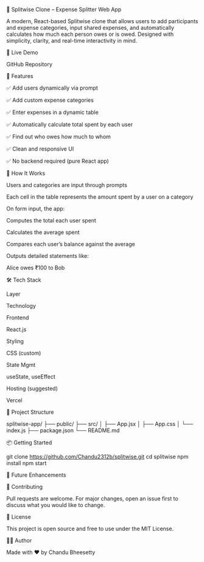💸 Splitwise Clone – Expense Splitter Web App

A modern, React-based Splitwise clone that allows users to add participants and expense categories, input shared expenses, and automatically calculates how much each person owes or is owed. Designed with simplicity, clarity, and real-time interactivity in mind.

🚀 Live Demo

GitHub Repository

📌 Features

✅ Add users dynamically via prompt

✅ Add custom expense categories

✅ Enter expenses in a dynamic table

✅ Automatically calculate total spent by each user

✅ Find out who owes how much to whom

✅ Clean and responsive UI

✅ No backend required (pure React app)

🧠 How It Works

Users and categories are input through prompts

Each cell in the table represents the amount spent by a user on a category

On form input, the app:

Computes the total each user spent

Calculates the average spent

Compares each user’s balance against the average

Outputs detailed statements like:

Alice owes ₹100 to Bob

🛠️ Tech Stack

Layer

Technology

Frontend

React.js

Styling

CSS (custom)

State Mgmt

useState, useEffect

Hosting (suggested)

Vercel 

📁 Project Structure

splitwise-app/
├── public/
├── src/
│   ├── App.jsx
│   ├── App.css
│   └── index.js
├── package.json
└── README.md

📦 Getting Started

git clone https://github.com/Chandu2312b/splitwise.git
cd splitwise
npm install
npm start

🔮 Future Enhancements



🤝 Contributing

Pull requests are welcome. For major changes, open an issue first to discuss what you would like to change.

📜 License

This project is open source and free to use under the MIT License.

👨‍💻 Author

Made with ❤️ by Chandu Bheesetty

